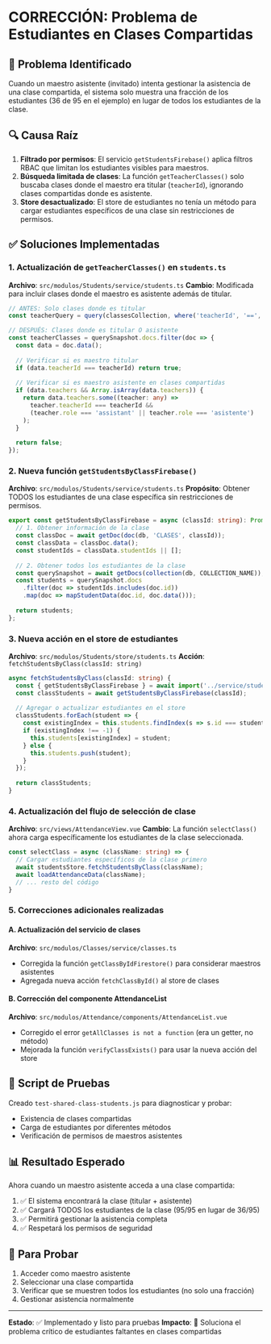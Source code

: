 # CORRECCIÓN: Problema de Estudiantes en Clases Compartidas

## 🐛 Problema Identificado
Cuando un maestro asistente (invitado) intenta gestionar la asistencia de una clase compartida, el sistema solo muestra una fracción de los estudiantes (36 de 95 en el ejemplo) en lugar de todos los estudiantes de la clase.

## 🔍 Causa Raíz
1. **Filtrado por permisos**: El servicio `getStudentsFirebase()` aplica filtros RBAC que limitan los estudiantes visibles para maestros.
2. **Búsqueda limitada de clases**: La función `getTeacherClasses()` solo buscaba clases donde el maestro era titular (`teacherId`), ignorando clases compartidas donde es asistente.
3. **Store desactualizado**: El store de estudiantes no tenía un método para cargar estudiantes específicos de una clase sin restricciones de permisos.

## ✅ Soluciones Implementadas

### 1. Actualización de `getTeacherClasses()` en `students.ts`
**Archivo**: `src/modulos/Students/service/students.ts`
**Cambio**: Modificada para incluir clases donde el maestro es asistente además de titular.

```typescript
// ANTES: Solo clases donde es titular
const teacherQuery = query(classesCollection, where('teacherId', '==', teacherId));

// DESPUÉS: Clases donde es titular O asistente
const teacherClasses = querySnapshot.docs.filter(doc => {
  const data = doc.data();
  
  // Verificar si es maestro titular
  if (data.teacherId === teacherId) return true;
  
  // Verificar si es maestro asistente en clases compartidas
  if (data.teachers && Array.isArray(data.teachers)) {
    return data.teachers.some((teacher: any) => 
      teacher.teacherId === teacherId && 
      (teacher.role === 'assistant' || teacher.role === 'asistente')
    );
  }
  
  return false;
});
```

### 2. Nueva función `getStudentsByClassFirebase()`
**Archivo**: `src/modulos/Students/service/students.ts`
**Propósito**: Obtener TODOS los estudiantes de una clase específica sin restricciones de permisos.

```typescript
export const getStudentsByClassFirebase = async (classId: string): Promise<Student[]> => {
  // 1. Obtener información de la clase
  const classDoc = await getDoc(doc(db, 'CLASES', classId));
  const classData = classDoc.data();
  const studentIds = classData.studentIds || [];
  
  // 2. Obtener todos los estudiantes de la clase
  const querySnapshot = await getDocs(collection(db, COLLECTION_NAME));
  const students = querySnapshot.docs
    .filter(doc => studentIds.includes(doc.id))
    .map(doc => mapStudentData(doc.id, doc.data()));
  
  return students;
};
```

### 3. Nueva acción en el store de estudiantes
**Archivo**: `src/modulos/Students/store/students.ts`
**Acción**: `fetchStudentsByClass(classId: string)`

```typescript
async fetchStudentsByClass(classId: string) {
  const { getStudentsByClassFirebase } = await import('../service/students');
  const classStudents = await getStudentsByClassFirebase(classId);
  
  // Agregar o actualizar estudiantes en el store
  classStudents.forEach(student => {
    const existingIndex = this.students.findIndex(s => s.id === student.id);
    if (existingIndex !== -1) {
      this.students[existingIndex] = student;
    } else {
      this.students.push(student);
    }
  });
  
  return classStudents;
}
```

### 4. Actualización del flujo de selección de clase
**Archivo**: `src/views/AttendanceView.vue`
**Cambio**: La función `selectClass()` ahora carga específicamente los estudiantes de la clase seleccionada.

```typescript
const selectClass = async (className: string) => {
  // Cargar estudiantes específicos de la clase primero
  await studentsStore.fetchStudentsByClass(className);
  await loadAttendanceData(className);
  // ... resto del código
}
```

### 5. Correcciones adicionales realizadas

#### A. Actualización del servicio de clases
**Archivo**: `src/modulos/Classes/service/classes.ts`
- Corregida la función `getClassByIdFirestore()` para considerar maestros asistentes
- Agregada nueva acción `fetchClassById()` al store de clases

#### B. Corrección del componente AttendanceList
**Archivo**: `src/modulos/Attendance/components/AttendanceList.vue`
- Corregido el error `getAllClasses is not a function` (era un getter, no método)
- Mejorada la función `verifyClassExists()` para usar la nueva acción del store

## 🧪 Script de Pruebas
Creado `test-shared-class-students.js` para diagnosticar y probar:
- Existencia de clases compartidas
- Carga de estudiantes por diferentes métodos
- Verificación de permisos de maestros asistentes

## 📊 Resultado Esperado
Ahora cuando un maestro asistente acceda a una clase compartida:
1. ✅ El sistema encontrará la clase (titular + asistente)
2. ✅ Cargará TODOS los estudiantes de la clase (95/95 en lugar de 36/95)
3. ✅ Permitirá gestionar la asistencia completa
4. ✅ Respetará los permisos de seguridad

## 🔧 Para Probar
1. Acceder como maestro asistente
2. Seleccionar una clase compartida
3. Verificar que se muestren todos los estudiantes (no solo una fracción)
4. Gestionar asistencia normalmente

---
**Estado**: ✅ Implementado y listo para pruebas
**Impacto**: 🎯 Soluciona el problema crítico de estudiantes faltantes en clases compartidas
